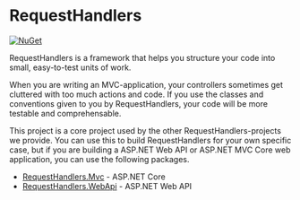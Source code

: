 # RequestHandlers
[![NuGet](https://img.shields.io/nuget/v/RequestHandler.svg?style=flat-square&label=nuget)](https://www.nuget.org/packages/https://www.nuget.org/packages/RequestHandler/)

RequestHandlers is a framework that helps you structure your code into small, easy-to-test units of work.

When you are writing an MVC-application, your controllers sometimes get cluttered with too much actions and code. If you use the classes and conventions given to you by RequestHandlers, your code will be more testable and comprehensable.

This project is a core project used by the other RequestHandlers-projects we provide. You can use this to build RequestHandlers for your own specific case, but if you are building a ASP.NET Web API or ASP.NET MVC Core web application, you can use the following packages.

 - [RequestHandlers.Mvc](https://github.com/Smartasses/RequestHandlers.Mvc) - ASP.NET Core
 - [RequestHandlers.WebApi](https://github.com/Smartasses/RequestHandlers.WebApi) - ASP.NET Web API
